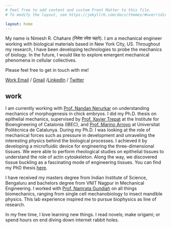 ```yaml
---
# Feel free to add content and custom Front Matter to this file.
# To modify the layout, see https://jekyllrb.com/docs/themes/#overriding-theme-defaults

layout: home
---
```



My name is Nimesh R. Chahare (निमेश रमेश चहारे). I am a mechanical engineer working with biological materials based in New York City, US. Throughout my research, I have been developing technologies to probe the mechanics of biology. In the future, I would like to explore emergent mechanical phenomena in cellular collectives.

Please feel free to get in touch with me!

[Work Email](mailto:nc3142@columbia.edu) / [Gmail](mailto:chaharenimesh@gmail.com) /[LinkedIn](https://www.linkedin.com/in/nchahare/) / [Twitter](https://twitter.com/onenimesa/)

## work

I am currently working with [Prof. Nandan Nerurkar](https://nerurkar.bme.columbia.edu/) on understanding mechanics of morphogenesis in chick embryos. I did my Ph.D. thesis on epithelial mechanics, supervised by [Prof. Xavier Trepat](https://ibecbarcelona.eu/integrative) at the Institute for Bioengineering of Catalonia (IBEC), and [Prof. Marino Arroyo](https://arroyo.lacan.upc.edu/) at Universitat Politècnica de Catalunya. During my Ph.D. I was looking at the role of mechanical forces such as pressure in development and unraveling the interesting physics behind the biological processes. I achieved it by developing a microfluidic device for engineering the three-dimensional tissues. We were able to perform rheological studies on epithelial tissues to understand the role of actin cytoskeleton. Along the way, we discovered tissue buckling as a fascinating mode of engineering tissues. You can find my PhD thesis [here](https://nchahare.github.io/thesis/).

I have received my masters degree from Indian Institute of Science, Bengaluru and bachelors degree from VNIT Nagpur in Mechanical Engineering. I worked with [Prof. Namrata Gundiah](https://mecheng.iisc.ac.in/namrata/index.html) on all things biomechanics, ranging from single cell mechanobiology to insect mandible physics. This lab experience inspired me to pursue biophysics as line of research.

In my free time, I love learning new things. I read novels; make origami; or spend hours on end diving down internet rabbit holes.
